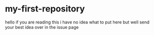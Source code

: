# my-first-repository
hello if you are reading this i have no idea what to put here but well send your best idea over in the issue page
